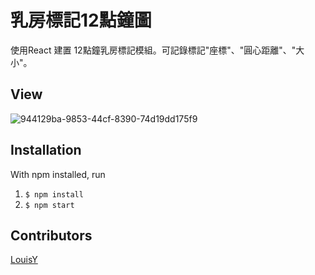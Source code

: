 # 乳房標記12點鐘圖
使用React 建置 12點鐘乳房標記模組。可記錄標記"座標"、"圓心距離"、"大小"。

## View
![944129ba-9853-44cf-8390-74d19dd175f9](https://user-images.githubusercontent.com/81738019/213499920-7f7dd924-fa21-46f3-8f51-67b40e7012e1.gif)

## Installation
With npm installed, run  
1. ```$ npm install```  
2. ```$ npm start```

## Contributors
[LouisY](https://github.com/Yang-Jiaxiang/ChestMarker/graphs/contributors)
